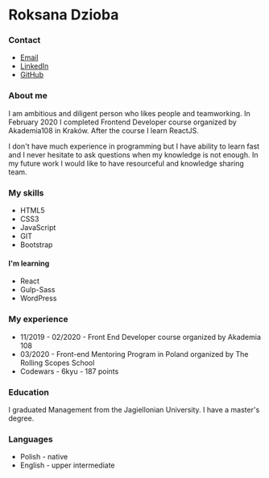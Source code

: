 # Roksana Dzioba

### Contact 
* [Email](roksana.dzioba@gmail.com)
* [LinkedIn](https://www.linkedin.com/in/roksana-dzioba-268a33156/)
* [GitHub](https://github.com/platypuswithoutk)

### About me
I am ambitious and diligent person who likes people and teamworking. In February 2020 I completed Frontend Developer course organized by Akademia108 in Kraków. After the course I learn ReactJS. 
 
I don't have much experience in programming but I have ability to learn fast and I never hesitate to ask questions when my knowledge is not enough. In my future work I would like to have resourceful and knowledge sharing team.

### My skills
* HTML5
* CSS3
* JavaScript
* GIT
* Bootstrap

#### I'm learning
* React 
* Gulp-Sass
* WordPress

### My experience
* 11/2019 - 02/2020 - Front End Developer course organized by Akademia 108
* 03/2020 - Front-end Mentoring Program in Poland organized by The Rolling Scopes School
* Codewars - 6kyu - 187 points

### Education
I graduated Management from the Jagiellonian University. I have a master's degree.

### Languages
* Polish - native
* English - upper intermediate 
